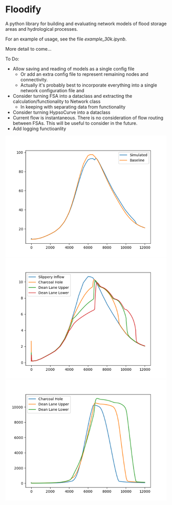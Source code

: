 # Floodify

A python library for building and evaluating network models of flood storage areas and hydrological processes.

For an example of usage, see the file _example_30k.ipynb_.

More detail to come...

To Do:
- Allow saving and reading of models as a single config file
    - Or add an extra config file to represent remaining nodes and connectivity.
    - Actually it's probably best to incorporate everything into a single network configuration file and 
- Consider turning FSA into a dataclass and extracting the calculation/functionality to Network class
    - In keeping with separating data from functionality
- Consider turning HypsoCurve into a dataclass
- Current flow is instantaneous. There is no consideration of flow routing between FSAs. This will be useful to consider in the future.
- Add logging functioanlity

![Network Outfall Flow](https://github.com/BMcCawley/floodify/blob/main/visuals/outfall_flow.png)
![Network FSA Flow](https://github.com/BMcCawley/floodify/blob/main/visuals/fsa_flow.png)
![Network FSA Volume](https://github.com/BMcCawley/floodify/blob/main/visuals/fsa_volume.png)